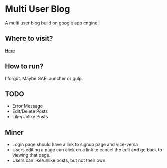 # Multi User Blog
A multi user blog build on google app engine.

## Where to visit?

[Here](https://multi-user-blog-1358.appspot.com)

## How to run?

I forgot. Maybe GAELauncher or gulp.

## TODO

+ Error Message
+ Edit/Delete Posts
+ Like/Unlike Posts


## Miner

+ Login page should have a link to signup page and vice-versa
+ Users editing a page can click on a link to cancel the edit and go back to viewing that page.
+ Users can like/unlike posts, but not their own.

